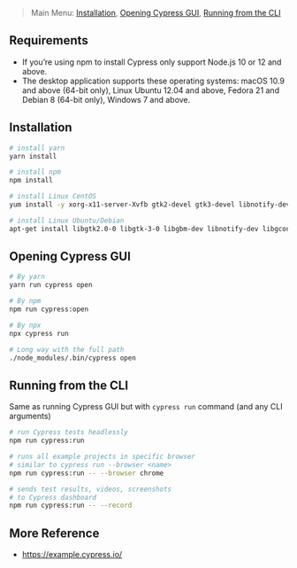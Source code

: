 > Main Menu: [Installation](#installation), [Opening Cypress GUI](#opening-cypress-gui), [Running from the CLI](#running-from-the-cli)

## Requirements
- If you’re using npm to install Cypress only support Node.js 10 or 12 and above.
- The desktop application supports these operating systems: macOS 10.9 and above (64-bit only), Linux Ubuntu 12.04 and above, Fedora 21 and Debian 8 (64-bit only), Windows 7 and above.

## Installation

```bash
# install yarn
yarn install

# install npm
npm install

# install Linux CentOS
yum install -y xorg-x11-server-Xvfb gtk2-devel gtk3-devel libnotify-devel GConf2 nss libXScrnSaver alsa-lib

# install Linux Ubuntu/Debian
apt-get install libgtk2.0-0 libgtk-3-0 libgbm-dev libnotify-dev libgconf-2-4 libnss3 libxss1 libasound2 libxtst6 xauth xvfb
```

## Opening Cypress GUI

```bash
# By yarn
yarn run cypress open

# By npm
npm run cypress:open

# By npx
npx cypress run

# Long way with the full path
./node_modules/.bin/cypress open
```

## Running from the CLI

Same as running Cypress GUI but with `cypress run` command (and any CLI arguments)

```bash
# run Cypress tests headlessly
npm run cypress:run

# runs all example projects in specific browser
# similar to cypress run --browser <name>
npm run cypress:run -- --browser chrome

# sends test results, videos, screenshots
# to Cypress dashboard
npm run cypress:run -- --record
```

## More Reference
- https://example.cypress.io/